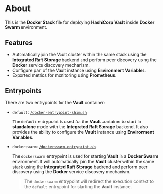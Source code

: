 # About

This is the **Docker Stack** file for deploying **HashiCorp Vault** inside **Docker Swarm** environment.

## Features

- Automatically join the Vault cluster within the same stack using the **Integrated Raft Storage** backend and perform peer discovery using the **Docker** service discovery mechanism.
- Configure part of the Vault instance using **Environment Variables**.
- Exported metrics for monitoring using **Prometheus**.

## Entrypoints

There are two entrypoints for the **Vault** container:
- `default`: [`/docker-entrypoint-shim.sh`](../rootfs/docker-entrypoint-shim.sh)
    
    The `default` entrypoint is used for the **Vault** container to start in **standalone** mode with the **Integrated Raft Storage** backend. It also provides the ability to configure the **Vault** instance using **Environment Variables**.
- `dockerswarm`: [`/dockerswarm-entrypoint.sh`](../rootfs/dockerswarm-entrypoint.sh)
    
    The `dockerswarm` entrypoint is used for starting **Vault** in a **Docker Swarm** environment. It will automatically join the **Vault** cluster within the same stack using the **Integrated Raft Storage** backend and perform peer discovery using the **Docker** service discovery mechanism.

    > The `dockerswarm` entrypoint will redirect the execution context to the `default` entrypoint for starting the **Vault** instance.
